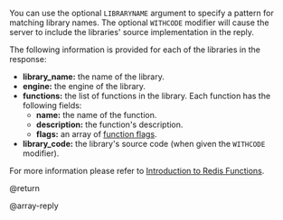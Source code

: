 You can use the optional `LIBRARYNAME` argument to specify a pattern for matching library names.
The optional `WITHCODE` modifier will cause the server to include the libraries' source implementation in the reply.

The following information is provided for each of the libraries in the response:

* **library_name:** the name of the library.
* **engine:** the engine of the library.
* **functions:** the list of functions in the library.
  Each function has the following fields:
  * **name:** the name of the function.
  * **description:** the function's description.
  * **flags:** an array of [function flags](/docs/manual/programmability/functions-intro/#function-flags).
* **library_code:** the library's source code (when given the `WITHCODE` modifier).

For more information please refer to [Introduction to Redis Functions](/topics/functions-intro).

@return

@array-reply
